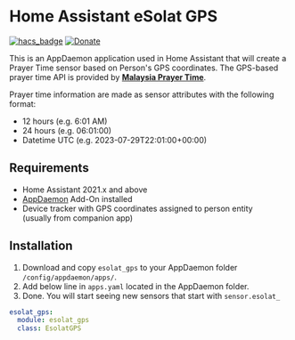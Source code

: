 # Home Assistant eSolat GPS
[![hacs_badge](https://img.shields.io/badge/HACS-Custom-41BDF5.svg)](https://github.com/hacs/integration)
[![Donate](https://img.shields.io/badge/donate-Coffee-yellow.svg)](https://zubirco.de/buymecoffee)

This is an AppDaemon application used in Home Assistant that will create a Prayer Time sensor based on Person's GPS coordinates.
The GPS-based prayer time API is provided by **[Malaysia Prayer Time](https://mpt.i906.my/)**.

Prayer time information are made as sensor attributes with the following format:
- 12 hours (e.g. 6:01 AM)
- 24 hours (e.g. 06:01:00)
- Datetime UTC (e.g. 2023-07-29T22:01:00+00:00)

## Requirements
- Home Assistant 2021.x and above
- [AppDaemon](https://github.com/hassio-addons/addon-appdaemon) Add-On installed 
- Device tracker with GPS coordinates assigned to person entity \
(usually from companion app)

## Installation
1. Download and copy `esolat_gps` to your AppDaemon folder `/config/appdaemon/apps/`.
2. Add below line in `apps.yaml` located in the AppDaemon folder.
3. Done. You will start seeing new sensors that start with `sensor.esolat_`
```yaml
esolat_gps:
  module: esolat_gps
  class: EsolatGPS
```
